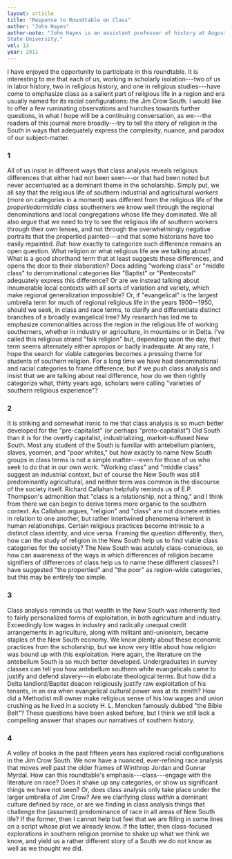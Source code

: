```yaml
---
layout: article
title: "Response to Roundtable on Class"
author: "John Hayes"
author-note: "John Hayes is an assistant professor of history at Augusta
State University."
vol: 13
year: 2011
---
```


I have enjoyed the opportunity to participate in this roundtable. It is
interesting to me that each of us, working in scholarly isolation---two of
us in labor history, two in religious history, and one in religious
studies---have come to emphasize class as a salient part of religious life
in a region and era usually named for its racial configurations: the Jim
Crow South. I would like to offer a few ruminating observations and
hunches towards further questions, in what I hope will be a continuing
conversation, as we---the readers of this journal more broadly---try to tell
the story of religion in the South in ways that adequately express the
complexity, nuance, and paradox of our subject-matter.

### 1

All of us insist in different ways that class analysis reveals religious
differences that either had not been seen---or that had been noted but
never accentuated as a dominant theme in the scholarship. Simply put, we
all say that the religious life of southern industrial and agricultural
*workers* (more on categories in a moment) was different from the
religious life of the *propertied*or*middle class* southerners we know
well through the regional denominations and local congregations whose
life they dominated. We all also argue that we need to try to see the
religious life of southern workers through their own lenses, and not
through the overwhelmingly negative portraits that the propertied
painted---and that some historians have too easily repainted. *But*: how
exactly to categorize such difference remains an open question. What
religion or what religious life are we talking about? What is a good
shorthand term that at least suggests these differences, and opens the
door to their elaboration? Does adding "working class" or "middle class"
to denominational categories like "Baptist" or "Pentecostal" adequately
express this difference? Or are we instead talking about innumerable
local contexts with all sorts of variation and variety, which make
regional generalization impossible? Or, if "evangelical" is the largest
umbrella term for much of regional religious life in the years
1900--1950, should we seek, in class and race terms, to clarify and
differentiate distinct branches of a broadly evangelical tree? My
research has led me to emphasize commonalities across the region in the
religious life of working southerners, whether in industry or
agriculture, in mountains or in Delta. I've called this religious strand
"folk religion" but, depending upon the day, that term seems alternately
either apropos or badly inadequate. At any rate, I hope the search for
viable categories becomes a pressing theme for students of southern
religion. For a long time we have had denominational and racial
categories to frame difference, but if we push class analysis and insist
that we are talking about real difference, how do we then rightly
categorize what, thirty years ago, scholars were calling "varieties of
southern religious experience"?

### 2

It is striking and somewhat ironic to me that class analysis is so much
better developed for the "pre-capitalist" (or perhaps
"proto-capitalist") Old South than it is for the overtly capitalist,
industrializing, market-suffused New South. Most any student of the
South is familiar with antebellum planters, slaves, yeomen, and "poor
whites," but how exactly to name New South groups in class terms is not
a simple matter---even for those of us who seek to do that in our own
work. "Working class" and "middle class" suggest an industrial context,
but of course the New South was still predominantly agricultural, and
neither term was common in the discourse of the society itself. Richard
Callahan helpfully reminds us of E.P. Thompson's admonition that "class
is a relationship, not a thing," and I think from there we can begin to
derive terms more organic to the southern context. As Callahan argues,
"religion" and "class" are not discrete entities in relation to one
another, but rather intertwined phenomena inherent in human
relationships. Certain religious practices become intrinsic to a
distinct class identity, and vice versa. Framing the question
differently, then, how can the study of religion in the New South help
us to find viable class categories for the society? The New South was
acutely class-conscious, so how can awareness of the ways in which
differences of religion became signifiers of differences of class help
us to name these different classes? I have suggested "the propertied"
and "the poor" as region-wide categories, but this may be entirely too
simple.

### 3

Class analysis reminds us that wealth in the New South was inherently
tied to fairly personalized forms of exploitation, in both agriculture
and industry. Exceedingly low wages in industry and radically unequal
credit arrangements in agriculture, along with militant anti-unionism,
became staples of the New South economy. We know plenty about these
economic practices from the scholarship, but we know very little about
how religion was bound up with this exploitation. Here again, the
literature on the antebellum South is so much better developed.
Undergraduates in survey classes can tell you how antebellum southern
white evangelicals came to justify and defend slavery---in elaborate
theological terms. But how did a Delta landlord/Baptist deacon
religiously justify raw exploitation of his tenants, in an era when
evangelical cultural power was at its zenith? How did a Methodist mill
owner make religious sense of his low wages and union crushing as he
lived in a society H. L. Mencken famously dubbed "the Bible Belt"? These
questions have been asked before, but I think we still lack a compelling
answer that shapes our narratives of southern history.

### 4

A volley of books in the past fifteen years has explored racial
configurations in the Jim Crow South. We now have a nuanced,
ever-refining race analysis that moves well past the older frames of
Winthrop Jordan and Gunnar Myrdal. How can this roundtable's
emphasis---class---engage with the literature on race? Does it shake up any
categories, or show us significant things we have not seen? Or, does
class analysis only take place under the larger umbrella of Jim Crow?
Are we clarifying class *within* a dominant culture defined by race, or
are we finding in class analysis things that challenge the (assumed)
predominance of race in all areas of New South life? If the former, then
I cannot help but feel that we are filling in some lines on a script
whose plot we already know. If the latter, then class-focused
explorations in southern religion promise to shake up what we think we
know, and yield us a rather different story of a South we do not know as
well as we thought we did.
